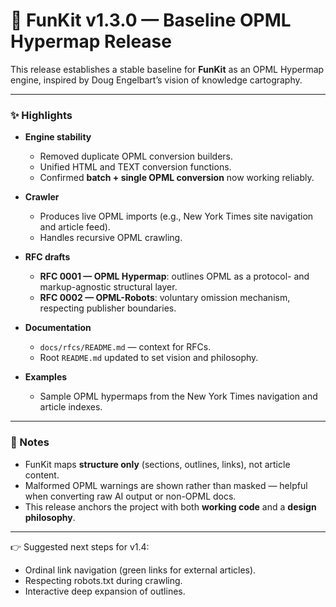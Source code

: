 # 🚀 FunKit v1.3.0 — Baseline OPML Hypermap Release

This release establishes a stable baseline for **FunKit** as an OPML Hypermap engine, inspired by Doug Engelbart’s vision of knowledge cartography.

---

### ✨ Highlights
- **Engine stability**
  - Removed duplicate OPML conversion builders.
  - Unified HTML and TEXT conversion functions.
  - Confirmed **batch + single OPML conversion** now working reliably.

- **Crawler**
  - Produces live OPML imports (e.g., New York Times site navigation and article feed).
  - Handles recursive OPML crawling.

- **RFC drafts**
  - **RFC 0001 — OPML Hypermap**: outlines OPML as a protocol- and markup-agnostic structural layer.
  - **RFC 0002 — OPML-Robots**: voluntary omission mechanism, respecting publisher boundaries.

- **Documentation**
  - `docs/rfcs/README.md` — context for RFCs.
  - Root `README.md` updated to set vision and philosophy.

- **Examples**
  - Sample OPML hypermaps from the New York Times navigation and article indexes.

---

### 📝 Notes
- FunKit maps **structure only** (sections, outlines, links), not article content.
- Malformed OPML warnings are shown rather than masked — helpful when converting raw AI output or non-OPML docs.
- This release anchors the project with both **working code** and a **design philosophy**.  

---

👉 Suggested next steps for v1.4:  
- Ordinal link navigation (green links for external articles).  
- Respecting robots.txt during crawling.  
- Interactive deep expansion of outlines.  
